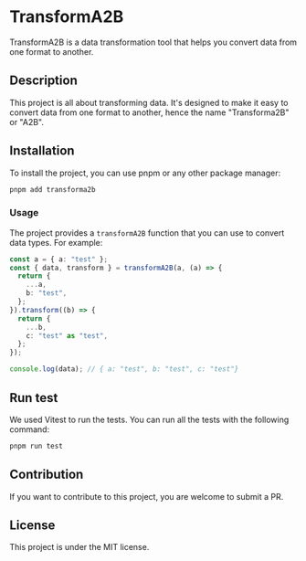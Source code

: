 # TransformA2B

TransformA2B is a data transformation tool that helps you convert data from one format to another.

## Description

This project is all about transforming data. It's designed to make it easy to convert data from one format to another, hence the name "Transforma2B" or "A2B".

## Installation

To install the project, you can use pnpm or any other package manager:

```bash
pnpm add transforma2b
```

### Usage

The project provides a `transformA2B` function that you can use to convert data types. For example:

```ts
const a = { a: "test" };
const { data, transform } = transformA2B(a, (a) => {
  return {
    ...a,
    b: "test",
  };
}).transform((b) => {
  return {
    ...b,
    c: "test" as "test",
  };
});

console.log(data); // { a: "test", b: "test", c: "test"}
```

## Run test

We used Vitest to run the tests. You can run all the tests with the following command:

```bash
pnpm run test
```

## Contribution

If you want to contribute to this project, you are welcome to submit a PR.

## License

This project is under the MIT license.
